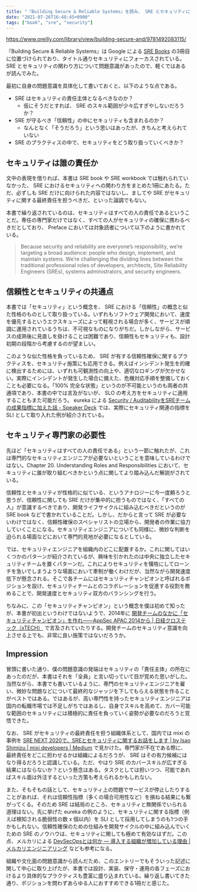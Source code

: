 ```yaml
---
title: "『Building Secure & Reliable Systems』を読み、 SRE とセキュリティについて考える"
date: "2021-07-26T16:48:45+0900"
tags: ["book", "sre", "security"]
---
```


https://www.oreilly.com/library/view/building-secure-and/9781492083115/

『Building Secure & Reliable Systems』は Google による [SRE Books](https://sre.google/books/) の3冊目に位置づけられており、タイトル通りセキュリティにフォーカスされている。 SRE とセキュリティの関わり方について問題意識があったので、軽くではあるが読んでみた。

最初に自身の問題意識を具体化して書いておくと、以下のような点である。

* SRE はセキュリティの責任主体となるべきなのか？
    * 仮にそうだとすれば、 SRE のスキル範囲が少々広すぎやしないだろうか？
* SRE が守るべき「信頼性」の中にセキュリティも含まれるのか？
    * なんとなく「そうだろう」という思いはあったが、きちんと考えられていない
* SRE のプラクティスの中で、セキュリティをどう取り扱っていくべきか？

## セキュリティは誰の責任か

文中の表現を借りれば、本書は SRE book や SRE workbook では触れられていなかった、 SRE におけるセキュリティへの関わり方をまとめた1冊にあたる。ただ、必ずしも SRE だけに向けられた内容ではないし、ましてや SRE がセキュリティに関する最終責任を担うべきだ、といった論調でもない。

本書で繰り返されているのは、セキュリティはすべての人の責任であるということだ。専任の専門家だけではなく、すべての人がセキュリティの確保に携わるべきだとしており、 Preface においては対象読者について以下のように書かれている。

> Because security and reliability are everyone’s responsibility, we’re targeting a broad audience: people who design, implement, and maintain systems. We’re challenging the dividing lines between the traditional professional roles of developers, architects, Site Reliability Engineers (SREs), systems administrators, and security engineers.

## 信頼性とセキュリティの共通点

本書では「セキュリティ」という概念を、 SRE における「信頼性」の概念と似た性格のものとして取り扱っている。いずれもソフトウェア開発において、速度を優先するというエクスキューズによって軽視される場合が多く、サービスが順調に運用されているうちは、不可視なものになりがちだ。しかしながら、サービスの成熟後に見直しを掛けることは困難であり、信頼性もセキュリティも、設計初期の段階から考慮するのが望ましい。

このような似た性格を負っているため、 SRE が有する信頼性確保に関するプラクティスを、セキュリティ施策にも応用できる。例えばインシデント発生を的確に検出するためには、いずれも可観測性の向上や、適切なロギングが欠かせない。実際にインシデントが発生した場合に備えた、危機対応手順を整備しておくことも必要になる。「100% 完全な状態」というのが不可能というのも両者の共通項であり、本書の中では言及がないが、 SLO の考え方をセキュリティに適用することもまた可能だろう。 eureka による [Security / AuditabilityをSREチームの成果指標に加えた話 - Speaker Deck](https://speakerdeck.com/takuya542/auditabilitywosretimufalsecheng-guo-zhi-biao-nijia-etahua) では、実際にセキュリティ関連の指標を SLI として取り入れた例が紹介されている。

## セキュリティ専門家の必要性

先ほど「セキュリティはすべての人の責任である」という一節に触れたが、これは専門的なセキュリティエンジニアが必要ないということを意味しているわけではない。Chapter 20. Understanding Roles and Responsibilities において、セキュリティに誰が取り組むべきかという点に関してより踏み込んだ解説がされている。

信頼性とセキュリティが性格的に似ている、というアナロジーに今一度頼ろうと思うが、信頼性に関しても SRE だけが集中的に担うものではなく、「すべての人」が意識するべきであり、開発ライフサイクルに組み込むべきだというのが SRE book などで書かれていることだ。しかし、だからと言って SRE が必要ないわけではなく、信頼性確保のスペシャリストの立場から、開発者の作業に協力していくことになる。セキュリティエンジニアについても同様に、微妙な判断を迫られる場面などにおいて専門的見地が必要になるとしている。

では、セキュリティエンジニアを組織内のどこに配置するか。これに関してはいくつかのパターンが紹介されているが、興味を引かれたのは中央に独立したセキュリティチームを置くパターンだ。これによりセキュリティを犠牲にしてローンチを急いでしまうような場面において牽制が働くわけだが、当然ながら開発速度低下が懸念される。そこで各チームにはセキュリティチャンピオンと呼ばれるポジションを設け、セキュリティチームとのコラボレーションを促進する役割を務めることで、開発速度とセキュリティ双方のバランシングを行う。

ちなみに、この「セキュリティチャンピオン」という概念を僕は初めて知ったが、本書が初出というわけではないようで、2014年に [開発チームのなかに「セキュリティチャンピオン」を作れ――AppSec APAC 2014から | 日経クロステック（xTECH）](https://xtech.nikkei.com/it/article/NEWS/20140320/545025/) で言及されていたりする。開発チームのセキュリティ意識を向上させる上でも、非常に良い施策ではないだろうか。

## Impression

冒頭に書いた通り、僕の問題意識の発端はセキュリティの「責任主体」の所在にあったのだが、本書はそれを「全員」と言い切っていて目が覚めた思いがした。当然ながら、本書でも書いているように、専門のセキュリティエンジニアを雇い、微妙な問題などについて最終的なジャッジを下してもらえる状態を作ることがベストではある。ではあるが、高い専門性を持ったセキュリティエンジニアは国内の転職市場では不足しがちではあるし、自身でスキルを高めて、カバー可能な範囲のセキュリティには積極的に責任を負っていく姿勢が必要なのだろうと覚悟できた。

なお、 SRE がセキュリティの最終責任を担う組織体系として、国内では mixi の事例を [SRE NEXT 2020で、SREとセキュリティに関するお話をします | by Isao Shimizu | mixi developers | Medium](https://medium.com/mixi-developers/sre-next-2020-98c6edd81d95) で見かけた。専門家が不在である際に、最終責任をどこに担わせるかは組織によるだろうが、 SRE はその有力候補にはなり得るだろうと認識している。ただ、やはり SRE のカバースキルが広すぎる結果にはならないか？という懸念はある。タスクとしては担いつつ、可能であればスキル面は外注するといった方策も考えられるかもしれない。

また、そもそもの話として、セキュリティ上の問題でサービスが停止したりすることがあれば、それは信頼性指標（多くの場合可用性など）を損ねる結果にも繋がってくる。そのため SRE は結局のところ、セキュリティと無関係でいられる道理はない。先に挙げた eureka の例のように、セキュリティに関する指標（例えば検知される脆弱性の数 x 個以内）を SLI として採用してしまうのも1つの手かもしれない。信頼性確保のための仕組みを開発サイクルの中に組み込んでいくための SRE のノウハウは、セキュリティに関しても極めて有効なはずだ。この点、メルカリによる [DevSecOpsとは何か — 導入する組織が増加している理由 | メルカリエンジニアリング](https://engineering.mercari.com/blog/entry/20201214-bea4717e9a/) なども参考になる。

組織や文化面の問題意識から読んだため、このエントリーでもそういった記述に関して中心に取り上げたが、本書では設計、実装、保守・運用の各フェーズにおけるより具体的なプラクティスも豊富に盛り込まれている。繰り返し書いてきた通り、ポジションを問わずあらゆる人におすすめできる1冊だと感じた。
